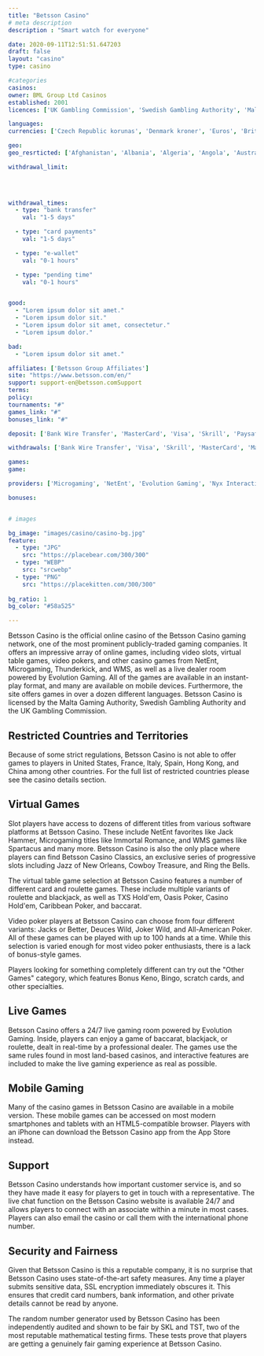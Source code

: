 ```yaml
---
title: "Betsson Casino"
# meta description
description : "Smart watch for everyone"

date: 2020-09-11T12:51:51.647203
draft: false
layout: "casino" 
type: casino

#categories
casinos: 
owner: BML Group Ltd Casinos
established: 2001
licences: ['UK Gambling Commission', 'Swedish Gambling Authority', 'Malta Gaming Authority']

languages: 
currencies: ['Czech Republic korunas', 'Denmark kroner', 'Euros', 'British pounds sterling', 'Norwegian kroner', 'Polish zlotys', 'Swedish kronor', 'US dollars']

geo: 
geo_resrticted: ['Afghanistan', 'Albania', 'Algeria', 'Angola', 'Australia', 'Australian Capital Territory', 'New South Wales', 'Northern Territory', 'Queensland', 'South Australia', 'Tasmania', 'Victoria', 'Western Australia', 'Austria', 'Bahrain', 'Belgium', 'China', 'Cuba', 'Czech Republic', 'Denmark', 'Eritrea', 'Estonia', 'Ethiopia', 'France', 'Georgia', 'Germany', 'Schleswig-Holstein', 'Greece', 'Greenland', 'Hong Kong', 'Indonesia', 'Iran', 'Iraq', 'Italy', 'Jordan', 'Kuwait', 'Latvia', 'Libya', 'Lithuania', 'Macedonia', 'Malaysia', 'Marshall Islands', 'Mauritania', 'Mauritius', 'Morocco', 'Norfolk Island', 'North Korea', 'Oman', 'Pakistan', 'Portugal', 'Puerto Rico', 'Qatar', 'Romania', 'Russia', 'Rwanda', 'Saudi Arabia', 'Slovenia', 'Somalia', 'South Sudan', 'Spain', 'Sudan', 'Switzerland', 'Syria', 'Tunisia', 'Turkey', 'United Arab Emirates', 'United States', 'Alabama', 'Alaska', 'American Samoa', 'Arizona', 'Arkansas', 'California', 'Colorado', 'Connecticut', 'Delaware', 'District of Columbia', 'Florida', 'Georgia(US)', 'Guam', 'Hawaii', 'Idaho', 'Illinois', 'Indiana', 'Iowa', 'Kansas', 'Kentucky', 'Louisiana', 'Maine', 'Maryland', 'Massachusetts', 'Michigan', 'Minnesota', 'Mississippi', 'Missouri', 'Montana', 'Nebraska', 'Nevada', 'New Hampshire', 'New Jersey', 'New Mexico', 'New York', 'North Carolina', 'North Dakota', 'Northern Mariana Islands', 'Ohio', 'Oklahoma', 'Oregon', 'Pennsylvania', 'Rhode Island', 'South Carolina', 'South Dakota', 'Tennessee', 'Texas', 'U.S. Virgin Islands', 'Utah', 'Vermont', 'Virginia', 'Washington', 'West Virginia', 'Wisconsin', 'Wyoming', 'Yemen']

withdrawal_limit:

  
  

withdrawal_times:
  - type: "bank transfer"
    val: "1-5 days"

  - type: "card payments"
    val: "1-5 days"

  - type: "e-wallet"
    val: "0-1 hours"

  - type: "pending time"
    val: "0-1 hours"


good:
  - "Lorem ipsum dolor sit amet."
  - "Lorem ipsum dolor sit."
  - "Lorem ipsum dolor sit amet, consectetur."
  - "Lorem ipsum dolor."

bad:
  - "Lorem ipsum dolor sit amet."

affiliates: ['Betsson Group Affiliates']
site: "https://www.betsson.com/en/"
support: support-en@betsson.comSupport
terms:
policy:
tournaments: "#"
games_link: "#"
bonuses_link: "#"

deposit: ['Bank Wire Transfer', 'MasterCard', 'Visa', 'Skrill', 'Paysafe Card', 'Maestro', 'PayPal', 'Neteller', 'Entropay', 'Instant Bank Transfer', 'Sofortuberweisung', 'Boleto', 'Trustly']

withdrawals: ['Bank Wire Transfer', 'Visa', 'Skrill', 'MasterCard', 'Maestro', 'PayPal', 'Neteller', 'EcoPayz', 'Entropay']

games: 
game:

providers: ['Microgaming', 'NetEnt', 'Evolution Gaming', 'Nyx Interactive', "Play'n GO", 'Jadestone', 'Realistic Games', 'Quickspin', 'Thunderkick', 'AG software', 'Red Tiger Gaming', 'Skillzzgaming', 'Foxium', 'Fuga Gaming', 'Sthlm Gaming', '4ThePlayer']

bonuses:


# images

bg_image: "images/casino/casino-bg.jpg"  
feature:
  - type: "JPG" 
    src: "https://placebear.com/300/300"
  - type: "WEBP"
    src: "srcwebp"
  - type: "PNG"
    src: "https://placekitten.com/300/300"  
 
bg_ratio: 1 
bg_color: "#58a525"  

---
```


Betsson Casino is the official online casino of the Betsson Casino gaming network, one of the most prominent publicly-traded gaming companies. It offers an impressive array of online games, including video slots, virtual table games, video pokers, and other casino games from NetEnt, Microgaming, Thunderkick, and WMS, as well as a live dealer room powered by Evolution Gaming. All of the games are available in an instant-play format, and many are available on mobile devices. Furthermore, the site offers games in over a dozen different languages. Betsson Casino is licensed by the Malta Gaming Authority, Swedish Gambling Authority and the UK Gambling Commission.

## Restricted Countries and Territories
Because of some strict regulations, Betsson Casino is not able to offer games to players in United States, France, Italy, Spain, Hong Kong, and China among other countries. For the full list of restricted countries please see the casino details section.

## Virtual Games
Slot players have access to dozens of different titles from various software platforms at Betsson Casino. These include NetEnt favorites like Jack Hammer, Microgaming titles like Immortal Romance, and WMS games like Spartacus and many more. Betsson Casino is also the only place where players can find Betsson Casino Classics, an exclusive series of progressive slots including Jazz of New Orleans, Cowboy Treasure, and Ring the Bells.

The virtual table game selection at Betsson Casino features a number of different card and roulette games. These include multiple variants of roulette and blackjack, as well as TXS Hold'em, Oasis Poker, Casino Hold'em, Caribbean Poker, and baccarat.

Video poker players at Betsson Casino can choose from four different variants: Jacks or Better, Deuces Wild, Joker Wild, and All-American Poker. All of these games can be played with up to 100 hands at a time. While this selection is varied enough for most video poker enthusiasts, there is a lack of bonus-style games.

Players looking for something completely different can try out the "Other Games" category, which features Bonus Keno, Bingo, scratch cards, and other specialties.

## Live Games
Betsson Casino offers a 24/7 live gaming room powered by Evolution Gaming. Inside, players can enjoy a game of baccarat, blackjack, or roulette, dealt in real-time by a professional dealer. The games use the same rules found in most land-based casinos, and interactive features are included to make the live gaming experience as real as possible.

## Mobile Gaming
Many of the casino games in Betsson Casino are available in a mobile version. These mobile games can be accessed on most modern smartphones and tablets with an HTML5-compatible browser. Players with an iPhone can download the Betsson Casino app from the App Store instead.

## Support
Betsson Casino understands how important customer service is, and so they have made it easy for players to get in touch with a representative. The live chat function on the Betsson Casino website is available 24/7 and allows players to connect with an associate within a minute in most cases. Players can also email the casino or call them with the international phone number.

## Security and Fairness
Given that Betsson Casino is this a reputable company, it is no surprise that Betsson Casino uses state-of-the-art safety measures. Any time a player submits sensitive data, SSL encryption immediately obscures it. This ensures that credit card numbers, bank information, and other private details cannot be read by anyone.

The random number generator used by Betsson Casino has been independently audited and shown to be fair by SKL and TST, two of the most reputable mathematical testing firms. These tests prove that players are getting a genuinely fair gaming experience at Betsson Casino.